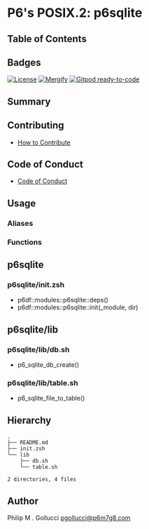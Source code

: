 # P6's POSIX.2: p6sqlite

## Table of Contents

## Badges

[![License](https://img.shields.io/badge/License-Apache%202.0-yellowgreen.svg)](https://opensource.org/licenses/Apache-2.0)
[![Mergify](https://img.shields.io/endpoint.svg?url=https://gh.mergify.io/badges//p6sqlite/&style=flat)](https://mergify.io)
[![Gitpod ready-to-code](https://img.shields.io/badge/Gitpod-ready--to--code-blue?logo=gitpod)](<https://gitpod.io/#https://github.com//p6sqlite>)

## Summary

## Contributing

- [How to Contribute](<https://github.com//.github/blob/main/CONTRIBUTING.md>)

## Code of Conduct

- [Code of Conduct](<https://github.com//.github/blob/main/CODE_OF_CONDUCT.md>)

## Usage

### Aliases

### Functions

## p6sqlite

### p6sqlite/init.zsh

- p6df::modules::p6sqlite::deps()
- p6df::modules::p6sqlite::init(_module, dir)

## p6sqlite/lib

### p6sqlite/lib/db.sh

- p6_sqlite_db_create()

### p6sqlite/lib/table.sh

- p6_sqlite_file_to_table()

## Hierarchy

```text
.
├── README.md
├── init.zsh
└── lib
    ├── db.sh
    └── table.sh

2 directories, 4 files
```

## Author

Philip M . Gollucci <pgollucci@p6m7g8.com>
